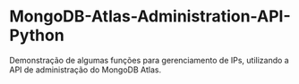 # MongoDB-Atlas-Administration-API-Python
Demonstração de algumas funções para gerenciamento de IPs, utilizando a API de administração do MongoDB Atlas.
